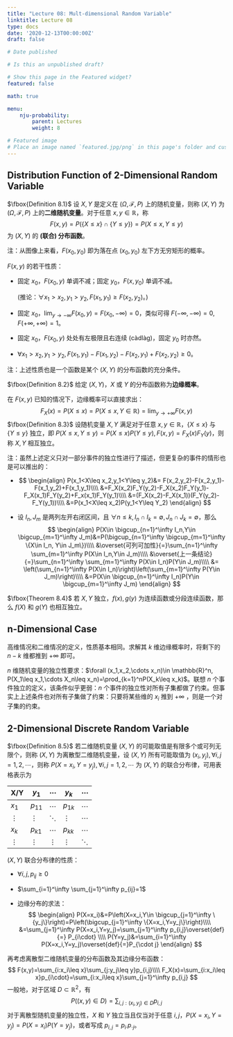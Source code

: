 ```yaml
---
title: "Lecture 08: Mult-dimensional Random Variable"
linktitle: Lecture 08
type: docs
date: '2020-12-13T00:00:00Z'
draft: false

# Date published

# Is this an unpublished draft?

# Show this page in the Featured widget?
featured: false

math: true

menu:
    nju-probability:
        parent: Lectures
        weight: 8

# Featured image
# Place an image named `featured.jpg/png` in this page's folder and customize its options here.
--- 
```


## Distribution Function of 2-Dimensional Random Variable

$\fbox{Definition 8.1}$ 设 $X,Y$ 是定义在 $(\Omega, \mathscr F, P)$ 上的随机变量，则称 $(X,Y)$ 为 $(\Omega, \mathscr F, P)$ 上的**二维随机变量**。对于任意 $x,y\in \mathbb R$，称
$$
F(x,y)=P(\{X\leq x\}\cap \{Y\leq y\})=P(X\leq x,Y\leq y)
$$
为 $(X,Y)$ 的 **(联合) 分布函数**。

注：从图像上来看，$F(x_0,y_0)$ 即为落在点 $(x_0,y_0)$ 左下方无穷矩形的概率。

$F(x,y)$ 的若干性质：

* 固定 $x_0$，$F(x_0,y)$ 单调不减；固定 $y_0$，$F(x,y_0)$ 单调不减。

    (推论：$\forall x_1>x_2,y_1>y_2,F(x_1,y_1)\geq F(x_2,y_2)$。)

* 固定 $x_0$，$\lim_{y\rightarrow -\infty}F(x_0,y)=F(x_0,-\infty)=0$，类似可得 $F(-\infty,-\infty)=0,F(+\infty,+\infty)=1$。

* 固定 $x_0$，$F(x_0,y)$ 处处有左极限且右连续 (càdlàg)，固定 $y_0$ 时亦然。

* $\forall x_1>x_2,y_1>y_2,F(x_1,y_1)-F(x_1,y_2)-F(x_2,y_1)+F(x_2,y_2)\geq 0$。

注：上述性质也是一个函数是某个 $(X,Y)$ 的分布函数的充分条件。

$\fbox{Definition 8.2}$ 给定 $(X,Y)$，$X$ 或 $Y$ 的分布函数称为**边缘概率**。

在 $F(x,y)$ 已知的情况下，边缘概率可以直接求出：
$$
F_X(x)=P(X\leq x)=P(X\leq x,Y\in \mathbb{R})=\lim_{y\rightarrow +\infty}F(x,y)
$$
$\fbox{Definition 8.3}$ 设随机变量 $X,Y$ 满足对于任意 $x,y\in \mathbb{R}$，$\{X\leq x\}$ 与 $\{Y\leq y\}$ 独立，即 $P(X\leq x,Y\leq y)=P(X\leq x)P(Y\leq y), F(x,y)=F_X(x)F_Y(y)$，则称 $X,Y$ 相互独立。

注：虽然上述定义只对一部分事件的独立性进行了描述，但更复杂的事件的情形也是可以推出的：

* $$
    \begin{align}
    P(x_1<X\leq x_2,y_1<Y\leq y_2)&= F(x_2,y_2)-F(x_2,y_1)-F(x_1,y_2)+F(x_1,y_1)\\\\
    &=F_X(x_2)F_Y(y_2)-F_X(x_2)F_Y(y_1)-F_X(x_1)F_Y(y_2)+F_x(x_1)F_Y(y_1)\\\\
    &=(F_X(x_2)-F_X(x_1))(F_Y(y_2)-F_Y(y_1))\\\\
    &=P(x_1<X\leq x_2)P(y_1<Y\leq Y_2)
    \end{align}
    $$

* 设 $I_n,J_m$ 是两列左开右闭区间，且 $\forall n\leq k,I_n\cap I_k=\emptyset,J_n\cap J_k=\emptyset$，那么
    $$
    \begin{align}
    P(X\in \bigcup_{n=1}^\infty I_n,Y\in \bigcup_{m=1}^\infty J_m)&=P(\bigcup_{n=1}^\infty \bigcup_{m=1}^\infty \{X\in I_n, Y\in J_m\})\\\\
    &\overset{可列可加性}{=}\sum_{n=1}^\infty \sum_{m=1}^\infty P(X\in I_n,Y\in J_m)\\\\
    &\overset{上一条结论}{=}\sum_{n=1}^\infty \sum_{m=1}^\infty P(X\in I_n)P(Y\in J_m)\\\\
    &= \left(\sum_{n=1}^\infty P(X\in I_n)\right)\left(\sum_{m=1}^\infty P(Y\in J_m)\right)\\\\
    &=P(X\in \bigcup_{n=1}^\infty I_n)P(Y\in \bigcup_{m=1}^\infty J_m)
    \end{align}
    $$

$\fbox{Theorem 8.4}$ 若 $X,Y$ 独立，$f(x),g(y)$ 为连续函数或分段连续函数，那么 $f(X)$ 和 $g(Y)$ 也相互独立。

## n-Dimensional Case

高维情况和二维情况的定义，性质基本相同。求解其 $k$ 维边缘概率时，将剩下的 $n-k$ 维都推到 $+\infty$ 即可。

$n$ 维随机变量的独立性要求：$\forall (x_1,x_2,\cdots x_n)\in \mathbb{R}^n, P(X_1\leq x_1,\cdots X_n\leq x_n)=\prod_{k=1}^nP(X_k\leq x_k)$。联想 $n$ 个事件独立的定义，该条件似乎更弱：$n$ 个事件的独立性对所有子集都做了约束。但事实上上述条件也对所有子集做了约束：只要将某些维的 $x_i$ 推到 $+\infty$ ，则是一个对子集的约束。

## 2-Dimensional Discrete Random Variable

$\fbox{Definition 8.5}$ 若二维随机变量 $(X,Y)$ 的可能取值是有限多个或可列无限个，则称 $(X,Y)$ 为离散型二维随机变量，设 $(X,Y)$ 所有可能取值为 $(x_i,y_j), \forall i,j=1,2,\cdots$，则称 $P(X=x_i,Y=y_j),\forall i,j=1,2,\cdots$ 为 $(X,Y)$ 的联合分布律，可用表格表示为

<div class="center">

| X/Y      | $y_1$    | $\cdots$ | $y_k$    | $\cdots$ |
| -------- | -------- | -------- | -------- | -------- |
| $x_1$    | $p_{11}$ | $\cdots$ | $p_{1k}$ | $\cdots$ |
| $\vdots$ | $\vdots$ | $\ddots$ | $\vdots$ | $\cdots$ |
| $x_k$    | $p_{k1}$ | $\cdots$ | $p_{kk}$ | $\cdots$ |
| $\vdots$ | $\vdots$ | $\vdots$ | $\vdots$ | $\ddots$ |

</div>

$(X,Y)$ 联合分布律的性质：

* $\forall i,j, p_{ij}\geq 0$

* $\sum_{i=1}^\infty \sum_{j=1}^\infty p_{ij}=1$

* 边缘分布的求法：
    $$
    \begin{align}
    P(X=x_i)&=P\left(X=x_i,Y\in \bigcup_{j=1}^\infty \{y_j\}\right)=P\left(\bigcup_{j=1}^\infty \{X=x_i,Y=y_j\}\right)\\\\
    &=\sum_{j=1}^\infty P(X=x_i,Y=y_j)=\sum_{j=1}^\infty p_{i,j}\overset{def}{=} P_{i\cdot} \\\\
    P(Y=y_j)&=\sum_{i=1}^\infty P(X=x_i,Y=y_j)\overset{def}{=}P_{\cdot j}
    \end{align}
    $$

再考虑离散型二维随机变量的分布函数及其边缘分布函数：
$$
F(x,y)=\sum_{i:x_i\leq x}\sum_{j:y_j\leq y}p_{i,j}\\\\
F_X(x)=\sum_{i:x_i\leq x}p_{i\cdot}=\sum_{i:x_i\leq x}\sum_{j=1}^\infty p_{i,j}
$$
一般地，对于区域 $D\subset \mathbb{R}^2$，有
$$
P((x,y)\in D)=\sum_{i,j:(x_i,y_j)\in D}p_{i,j}
$$
对于离散型随机变量的独立性，$X$ 和 $Y$ 独立当且仅当对于任意 $i,j$，$P(X=x_i,Y=y_j)=P(X=x_i)P(Y=y_j)$，或者写成 $p_{i,j}=p_{i\cdot }p_{\cdot j}$。

